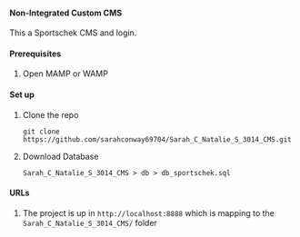 #### Non-Integrated Custom CMS  
This a Sportschek CMS and login. 


#### Prerequisites
1. Open MAMP or WAMP


#### Set up
1. Clone the repo
   ```
   git clone https://github.com/sarahconway69704/Sarah_C_Natalie_S_3014_CMS.git
   ```
2. Download Database
   ```
   Sarah_C_Natalie_S_3014_CMS > db > db_sportschek.sql
   ```

#### URLs
1. The project is up in `http://localhost:8888` which is mapping to the `Sarah_C_Natalie_S_3014_CMS/` folder
